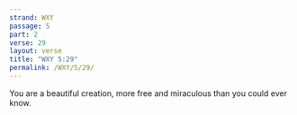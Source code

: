```yaml
---
strand: WXY
passage: 5
part: 2
verse: 29
layout: verse
title: "WXY 5:29"
permalink: /WXY/5/29/
---
```

You are a beautiful creation, more free and miraculous than you could ever know.
